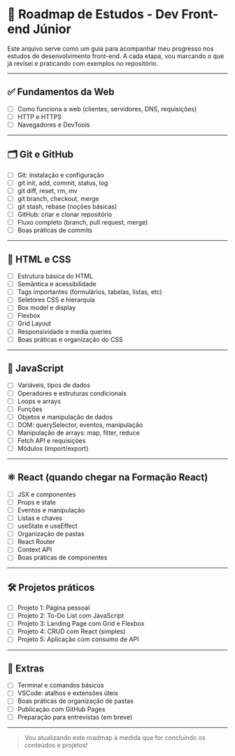 # 🧭 Roadmap de Estudos - Dev Front-end Júnior

Este arquivo serve como um guia para acompanhar meu progresso nos estudos de desenvolvimento front-end. A cada etapa, vou marcando o que já revisei e praticando com exemplos no repositório.

---

## ✅ Fundamentos da Web

- [ ] Como funciona a web (clientes, servidores, DNS, requisições)
- [ ] HTTP e HTTPS
- [ ] Navegadores e DevTools

---

## 🗂 Git e GitHub

- [ ] Git: instalação e configuração
- [ ] git init, add, commit, status, log
- [ ] git diff, reset, rm, mv
- [ ] git branch, checkout, merge
- [ ] git stash, rebase (noções básicas)
- [ ] GitHub: criar e clonar repositório
- [ ] Fluxo completo (branch, pull request, merge)
- [ ] Boas práticas de commits

---

## 🧱 HTML e CSS

- [ ] Estrutura básica do HTML
- [ ] Semântica e acessibilidade
- [ ] Tags importantes (formulários, tabelas, listas, etc)
- [ ] Seletores CSS e hierarquia
- [ ] Box model e display
- [ ] Flexbox
- [ ] Grid Layout
- [ ] Responsividade e media queries
- [ ] Boas práticas e organização do CSS

---

## 🧠 JavaScript

- [ ] Variáveis, tipos de dados
- [ ] Operadores e estruturas condicionais
- [ ] Loops e arrays
- [ ] Funções
- [ ] Objetos e manipulação de dados
- [ ] DOM: querySelector, eventos, manipulação
- [ ] Manipulação de arrays: map, filter, reduce
- [ ] Fetch API e requisições
- [ ] Módulos (import/export)

---

## ⚛️ React (quando chegar na Formação React)

- [ ] JSX e componentes
- [ ] Props e state
- [ ] Eventos e manipulação
- [ ] Listas e chaves
- [ ] useState e useEffect
- [ ] Organização de pastas
- [ ] React Router
- [ ] Context API
- [ ] Boas práticas de componentes

---

## 🛠 Projetos práticos

- [ ] Projeto 1: Página pessoal
- [ ] Projeto 2: To-Do List com JavaScript
- [ ] Projeto 3: Landing Page com Grid e Flexbox
- [ ] Projeto 4: CRUD com React (simples)
- [ ] Projeto 5: Aplicação com consumo de API

---

## 🎯 Extras

- [ ] Terminal e comandos básicos
- [ ] VSCode: atalhos e extensões úteis
- [ ] Boas práticas de organização de pastas
- [ ] Publicação com GitHub Pages
- [ ] Preparação para entrevistas (em breve)

---

> Vou atualizando este roadmap à medida que for concluindo os conteúdos e projetos!
